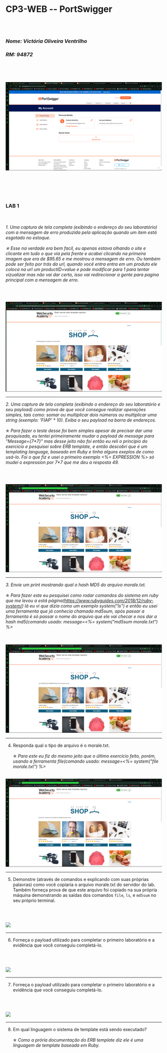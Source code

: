 # CP3-WEB -- PortSwigger
<br><br />
### *Nome: Victória Oliveira Ventrilho*
### *RM: 94872*
<br><br />
<img src="Cp-WEB/print1-nomeemail.png">
<br><br />
---
<br><br />
### LAB 1
<br><br />
*1. Uma captura de tela completa (exibindo o endereço do seu laboratório) com a mensagem de erro produzida pela aplicação quando um item está esgotado no estoque.*
<br><br />
    *✯ Esse na verdade era bem facíl, eu apenas estava olhando o site e clicante em tudo o que via pela frente e acabei clicando na primeira imagem que era de $95.65 e me mostrou a mensagem de erro. Ou também pode ser feito por trás da url, quando você entra entra em um produto ele coloca na url um productID=value e pode modificar para 1 para tentar vizualizar mas não vai dar certo, isso vai redirecionar a gente para pagina principal com a mensagem de erro.*

<br><br />

<img src="Cp-WEB/print1-exe1.png">

---

*2. Uma captura de tela completa (exibindo o endereço do seu laboratório e seu payload) como prova de que você consegue realizar operações simples, tais como: somar ou multiplicar dois números ou multiplicar uma string (exemplo: 'FIAP' \* 10). Exiba o seu payload na barra de endereços.*
   <br><br />
       ✯ *Para fazer o teste desse foi bem simples apesar de precisar dar uma pesquisada, eu tentei primeiramente mudar o payload de message para "Message={7\*7}" mas desse jeito não foi então eu reli o principio do exercicio e pesquisei sobre ERB template, e então descobri que é um templating language, baseado em Ruby e tinha alguns exeplos de como usá-lo. Foi o que fiz e usei o primeiro exemplo <%= EXPRESSION %> só mudei o expression por 7\*7 que me deu a resposta 49.*
   
<br><br />

<img src="Cp-WEB/print2-exe1.png">

---

*3. Envie um print mostrando qual o hash MD5 do arquivo morale.txt.*
<br><br />
       ✯ *Para fazer este eu pesquisei como rodar comandos do sistema em ruby que me levou a está página(https://www.rubyguides.com/2018/12/ruby-system/) lá eu vi que dizia como um exemplo system("ls") e então eu usei uma ferramenta que já conhecia chamada md5sum, após passar a ferramenta é só passar o nome do arquivo que ele vai checar e nos dar a hash md5(comando usado: message=<%= system("md5sum morale.txt") %>*

<br><br />
<img src="Cp-WEB/print3-exe1.png">

---

4. Responda qual o tipo de arquivo é o morale.txt.
<br><br />
       ✯ *Para este eu fiz do mesmo jeito que o último exercício feito, porém, usando a ferramenta file(comando usado: message=<%= system("file morale.txt") %>*
<br><br />
<img src="Cp-WEB/print4-exe1.png">

---

5. Demonstre (através de comandos e explicando com suas próprias palavras) como você copiaria o arquivo morale.txt do servidor do lab. Também forneça prova de que este arquivo foi copiado na sua própria máquina demonstrando as saídas dos comandos `file`, `ls`, e `md5sum` no seu próprio terminal.

<br><br />

<img src="Cp-WEB/print1-exe1.pn">

---

6. Forneça o payload utilizado para completar o primeiro laboratório e a evidência que você conseguiu completá-lo.

<br><br />

<img src="Cp-WEB/print1-exe1.pn">

---

7. Forneça o payload utilizado para completar o primeiro laboratório e a evidência que você conseguiu completá-lo.

<br><br />

<img src="Cp-WEB/print1-exe1.pn">

---

8. Em qual linguagem o sistema de template está sendo executado?
<br><br />
       ✯ *Como a prória documentação do ERB template diz ele é uma linguagem de template baseada em Ruby.* 


